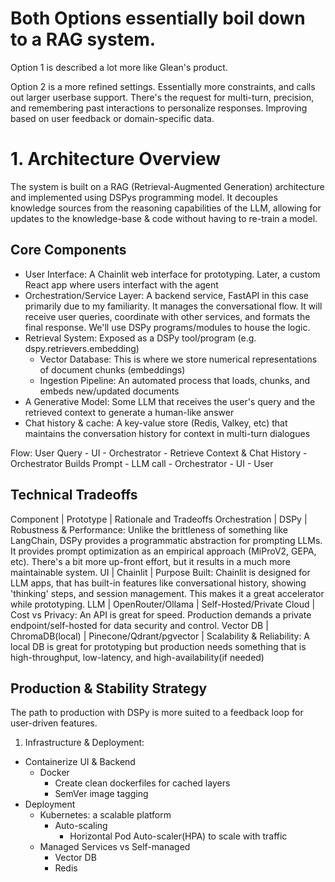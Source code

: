 # Both Options essentially boil down to a RAG system.

Option 1 is described a lot more like Glean's product.

Option 2 is a more refined settings. Essentially more constraints, and calls out larger userbase support. There's the request for multi-turn, precision, and remembering past interactions to personalize responses. Improving based on user feedback or domain-specific data.



# 1. Architecture Overview
The system is built on a RAG (Retrieval-Augmented Generation) architecture and implemented using DSPys programming model. It decouples knowledge sources from the reasoning capabilities of the LLM, allowing for updates to the knowledge-base & code without having to re-train a model.

## Core Components
- User Interface: A Chainlit web interface for prototyping. Later, a custom React app where users interfact with the agent
- Orchestration/Service Layer: A backend service, FastAPI in this case primarily due to my familiarity. It manages the conversational flow. It will receive user queries, coordinate with other services, and formats the final response. We'll use DSPy programs/modules to house the logic.
- Retrieval System: Exposed as a DSPy tool/program (e.g. dspy.retrievers.embedding)
    - Vector Database: This is where we store numerical representations of document chunks (embeddings)
    - Ingestion Pipeline: An automated process that loads, chunks, and embeds new/updated documents
- A Generative Model: Some LLM that receives the user's query and the retrieved context to generate a human-like answer
- Chat history & cache: A key-value store (Redis, Valkey, etc) that maintains the conversation history for context in multi-turn dialogues

Flow:
User Query - UI - Orchestrator - Retrieve Context & Chat History -
Orchestrator Builds Prompt - LLM call - Orchestrator - UI - User

## Technical Tradeoffs
Component | Prototype | Rationale and Tradeoffs
Orchestration | DSPy | Robustness & Performance: Unlike the brittleness of something like LangChain, DSPy provides a programmatic abstraction for prompting LLMs. It provides prompt optimization as an empirical approach (MiProV2, GEPA, etc). There's a bit more up-front effort, but it results in a much more maintainable system.
UI | Chainlit | Purpose Built: Chainlit is designed for LLM apps, that has built-in features like conversational history, showing 'thinking' steps, and session management. This makes it a great accelerator while prototyping.
LLM | OpenRouter/Ollama | Self-Hosted/Private Cloud | Cost vs Privacy: An API is great for speed. Production demands a private endpoint/self-hosted for data security and control. 
Vector DB | ChromaDB(local) | Pinecone/Qdrant/pgvector | Scalability & Reliability: A local DB is great for prototyping but production needs something that is high-throughput, low-latency, and high-availability(if needed)

## Production & Stability Strategy
The path to production with DSPy is more suited to a feedback loop for user-driven features.

1. Infrastructure & Deployment:
- Containerize UI & Backend
    - Docker
        - Create clean dockerfiles for cached layers
        - SemVer image tagging
- Deployment
    - Kubernetes: a scalable platform
        - Auto-scaling
            - Horizontal Pod Auto-scaler(HPA) to scale with traffic
    - Managed Services vs Self-managed
        - Vector DB
        - Redis
